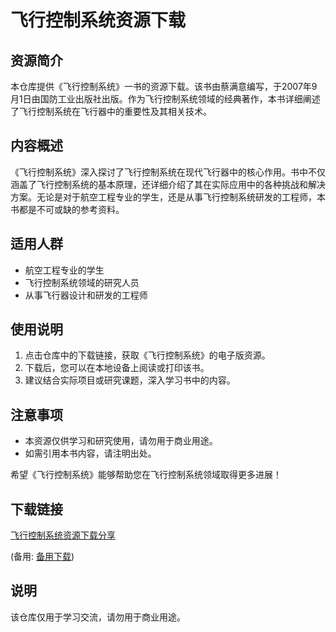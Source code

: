 # 飞行控制系统资源下载

## 资源简介

本仓库提供《飞行控制系统》一书的资源下载。该书由蔡满意编写，于2007年9月1日由国防工业出版社出版。作为飞行控制系统领域的经典著作，本书详细阐述了飞行控制系统在飞行器中的重要性及其相关技术。

## 内容概述

《飞行控制系统》深入探讨了飞行控制系统在现代飞行器中的核心作用。书中不仅涵盖了飞行控制系统的基本原理，还详细介绍了其在实际应用中的各种挑战和解决方案。无论是对于航空工程专业的学生，还是从事飞行控制系统研发的工程师，本书都是不可或缺的参考资料。

## 适用人群

- 航空工程专业的学生
- 飞行控制系统领域的研究人员
- 从事飞行器设计和研发的工程师

## 使用说明

1. 点击仓库中的下载链接，获取《飞行控制系统》的电子版资源。
2. 下载后，您可以在本地设备上阅读或打印该书。
3. 建议结合实际项目或研究课题，深入学习书中的内容。

## 注意事项

- 本资源仅供学习和研究使用，请勿用于商业用途。
- 如需引用本书内容，请注明出处。

希望《飞行控制系统》能够帮助您在飞行控制系统领域取得更多进展！

## 下载链接
[飞行控制系统资源下载分享](https://pan.quark.cn/s/420cdbe4c446) 

(备用: [备用下载](https://pan.baidu.com/s/1eOH_eBc31bWmOb7UCZObxg?pwd=1234))

## 说明

该仓库仅用于学习交流，请勿用于商业用途。
